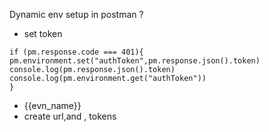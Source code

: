 Dynamic env setup in postman ?

- set token

```JS
if (pm.response.code === 401){
pm.environment.set("authToken",pm.response.json().token)
console.log(pm.response.json().token)
console.log(pm.environment.get("authToken"))
}
```

- {{evn_name}}
- create url,and , tokens
